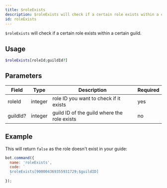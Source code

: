 ```yaml
---
title: $roleExists 
description: $roleExists will check if a certain role exists within a certain guild.
id: roleExists
---
```


`$roleExists` will check if a certain role exists within a certain guild.

## Usage

```php
$roleExists[roleId;guildId?]
```

## Parameters 


| Field    | Type    | Description                                 | Required |
| -------- | ------- | ------------------------------------------- | -------- |
| roleId   | integer | role ID you want to check if it exists      | yes      |
| guildId? | integer | guild ID of the guild where the role exists | no       |


## Example

This will return `false` as the role doesn't exist in your guide: 

```javascript
bot.command({
  name: 'roleExists',
  code: `
  $roleExists[900004369355931729;$guildID]
  `
});
```